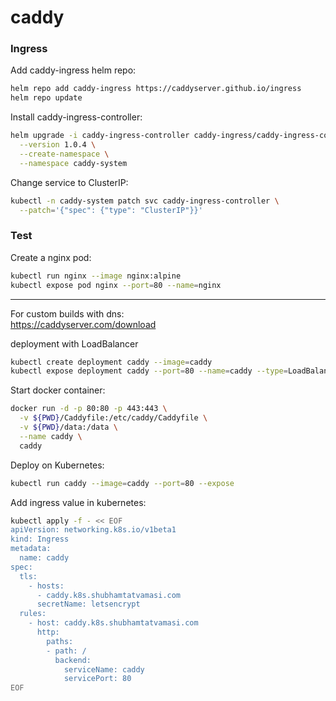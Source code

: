 # caddy

### Ingress

Add caddy-ingress helm repo:
```bash
helm repo add caddy-ingress https://caddyserver.github.io/ingress
helm repo update
```

Install caddy-ingress-controller:
```bash
helm upgrade -i caddy-ingress-controller caddy-ingress/caddy-ingress-controller \
  --version 1.0.4 \
  --create-namespace \
  --namespace caddy-system
```

Change service to ClusterIP:
```bash
kubectl -n caddy-system patch svc caddy-ingress-controller \
  --patch='{"spec": {"type": "ClusterIP"}}'
```

### Test

Create a nginx pod:
```bash
kubectl run nginx --image nginx:alpine
kubectl expose pod nginx --port=80 --name=nginx
```

---

For custom builds with dns: \
https://caddyserver.com/download

deployment with LoadBalancer
```bash
kubectl create deployment caddy --image=caddy
kubectl expose deployment caddy --port=80 --name=caddy --type=LoadBalancer
```

Start docker container:
```bash
docker run -d -p 80:80 -p 443:443 \
  -v ${PWD}/Caddyfile:/etc/caddy/Caddyfile \
  -v ${PWD}/data:/data \
  --name caddy \
  caddy
```

Deploy on Kubernetes:
```bash
kubectl run caddy --image=caddy --port=80 --expose
```

Add ingress value in kubernetes:
```bash
kubectl apply -f - << EOF
apiVersion: networking.k8s.io/v1beta1
kind: Ingress
metadata:
  name: caddy
spec:
  tls:
    - hosts:
      - caddy.k8s.shubhamtatvamasi.com
      secretName: letsencrypt
  rules:
    - host: caddy.k8s.shubhamtatvamasi.com
      http:
        paths:
        - path: /
          backend:
            serviceName: caddy
            servicePort: 80
EOF
```
